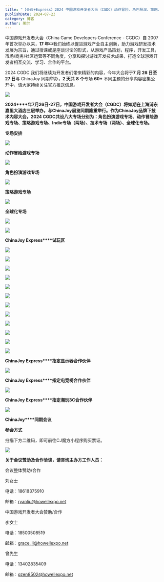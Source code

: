 ```yaml
---
title: "【会议+Express】2024 中国游戏开发者大会（CGDC）动作冒险、角色扮演、策略、全球化、试玩区详情曝光！"
publishDate: 2024-07-23
category: 博客
author: 莱尔
---
```


中国游戏开发者大会（China Game Developers Conference - CGDC）自 2007 年首次举办以来，**17 年**中我们始终以促进游戏产业自主创新，助力游戏研发技术发展为宗旨，通过授课或是座谈讨论的形式，从游戏产品策划，程序，开发工具，市场/商务/社区运营等不同角度，分享和探讨游戏开发技术成果，打造全球游戏开发者相互交流、学习、合作的平台。

2024 CGDC 我们将继续为开发者们带来精彩的内容，今年大会将于**7 月 26 日至 27 日**与 ChinaJoy 同期举办，**2 天**共 **8** **个**专场 **60+** 不同主题的分享内容密集公开中，请大家持续关注官方推送信息。

![](https://ec-net-1251389766.cos.ap-shanghai.myqcloud.com/wp-content/uploads/2024/07/20240723115530864.png)

**2024****年7月26日-27日，中国游戏开发者大会（CGDC）将如期在上海浦东嘉里大酒店三层举办，与ChinaJoy展览同期隆重举行。作为ChinaJoy品牌下技术内容大会，2024 CGDC共设八大专场分别为：角色扮演游戏专场、动作冒险游戏专场、策略游戏专场、Indie专场（两场）、技术专场（两场）、全球化专场。**

**专场安排**

![](https://ec-net-1251389766.cos.ap-shanghai.myqcloud.com/wp-content/uploads/2024/07/20240723115535310.png)

**动作冒险游戏专场**

![](https://ec-net-1251389766.cos.ap-shanghai.myqcloud.com/wp-content/uploads/2024/07/20240723115539214-702x1024.png)

**角色扮演游戏专场**

![](https://ec-net-1251389766.cos.ap-shanghai.myqcloud.com/wp-content/uploads/2024/07/20240723115545156-536x1024.png)

**策略游戏专场**

![](https://ec-net-1251389766.cos.ap-shanghai.myqcloud.com/wp-content/uploads/2024/07/20240723115553972-513x1024.png)

**全球化专场**

![](https://ec-net-1251389766.cos.ap-shanghai.myqcloud.com/wp-content/uploads/2024/07/20240723115542350-702x1024.png)

![](https://ec-net-1251389766.cos.ap-shanghai.myqcloud.com/wp-content/uploads/2024/07/20240723115554896-380x1024.png)

**ChinaJoy Express****试玩区**

![](https://ec-net-1251389766.cos.ap-shanghai.myqcloud.com/wp-content/uploads/2024/07/20240723115546972-575x1024.png)

![](https://ec-net-1251389766.cos.ap-shanghai.myqcloud.com/wp-content/uploads/2024/07/20240723115551446-831x1024.png)

![](https://ec-net-1251389766.cos.ap-shanghai.myqcloud.com/wp-content/uploads/2024/07/20240723115550437-288x1024.png)

![](https://ec-net-1251389766.cos.ap-shanghai.myqcloud.com/wp-content/uploads/2024/07/20240723115555455.png)

![](https://ec-net-1251389766.cos.ap-shanghai.myqcloud.com/wp-content/uploads/2024/07/20240723115557980-576x1024.png)

![](https://ec-net-1251389766.cos.ap-shanghai.myqcloud.com/wp-content/uploads/2024/07/20240723115600623-764x1024.png)

![](https://ec-net-1251389766.cos.ap-shanghai.myqcloud.com/wp-content/uploads/2024/07/20240723115606677-772x1024.png)

![](https://ec-net-1251389766.cos.ap-shanghai.myqcloud.com/wp-content/uploads/2024/07/20240723115604632-798x1024.png)

![](https://ec-net-1251389766.cos.ap-shanghai.myqcloud.com/wp-content/uploads/2024/07/20240723115608752.png)

![](https://ec-net-1251389766.cos.ap-shanghai.myqcloud.com/wp-content/uploads/2024/07/20240723115610812-538x1024.png)

![](https://ec-net-1251389766.cos.ap-shanghai.myqcloud.com/wp-content/uploads/2024/07/20240723115612824-794x1024.png)

![](https://ec-net-1251389766.cos.ap-shanghai.myqcloud.com/wp-content/uploads/2024/07/20240723115614646.png)

**ChinaJoy Express****指定显示器合作伙伴**

![](https://ec-net-1251389766.cos.ap-shanghai.myqcloud.com/wp-content/uploads/2024/07/20240723115616880.png)

**ChinaJoy Express****指定电竞椅合作伙伴**

![](https://ec-net-1251389766.cos.ap-shanghai.myqcloud.com/wp-content/uploads/2024/07/20240723115619910.png)

  
**ChinaJoy Express****指定潮玩3C合作伙伴**

![](https://ec-net-1251389766.cos.ap-shanghai.myqcloud.com/wp-content/uploads/2024/07/20240723115626446.png)

**ChinaJoy****同期会议**

**参会方式**

扫描下方二维码，即可前往CJ魔方小程序购买票证。

![](https://ec-net-1251389766.cos.ap-shanghai.myqcloud.com/wp-content/uploads/2024/07/20240723115629678.png)

**关于会议赞助及合作洽谈，请咨询主办方工作人员：**

  
会议整体赞助/合作

刘女士

电话：18618375910

邮箱：[ryanliu@howellexpo.net](mailto:ryanliu@howellexpo.net)

  
  
中国游戏开发者大会赞助/合作

李女士

电话：18500508519

邮箱：[grace\_li@howellexpo.net](mailto:grace_li@howellexpo.net)

  
曾先生

电话：13402835409

邮箱：gzen8502@howellexpo.net
